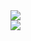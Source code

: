 <img src="https://capsule-render.vercel.app/api?type=waving&color=auto&height=200&section=header&text=TaeWoo\sGitHub!&fontSize=90"/>


<div>
  <img src="https://img.shields.io/badge/HTML-E34F26?style=flat&logo=로고이름&logoColor=white"/>
</div>


<!--
**TaeWooKim-SCH/TaeWooKim-SCH** is a ✨ _special_ ✨ repository because its `README.md` (this file) appears on your GitHub profile.

Here are some ideas to get you started:

- 🔭 I’m currently working on ...
- 🌱 I’m currently learning ...
- 👯 I’m looking to collaborate on ...
- 🤔 I’m looking for help with ...
- 💬 Ask me about ...
- 📫 How to reach me: ...
- 😄 Pronouns: ...
- ⚡ Fun fact: ...
-->
